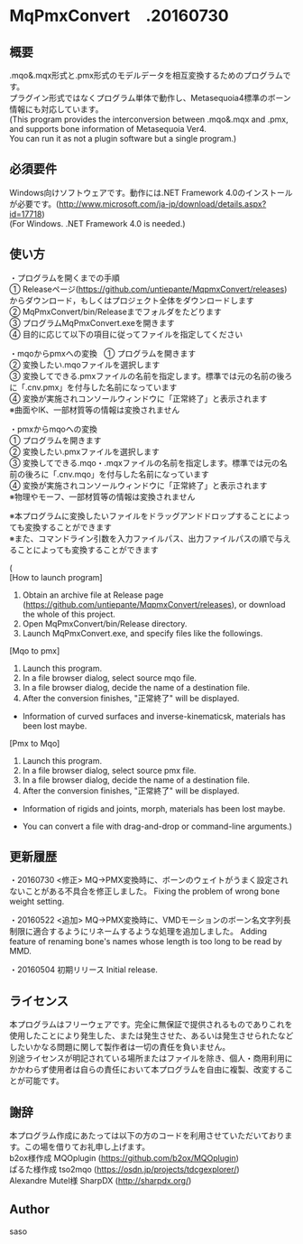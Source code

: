 MqPmxConvert　.20160730
====

## 概要
.mqo&.mqx形式と.pmx形式のモデルデータを相互変換するためのプログラムです。  
プラグイン形式ではなくプログラム単体で動作し、Metasequoia4標準のボーン情報にも対応しています。  
(This program provides the interconversion between .mqo&.mqx and .pmx, and supports bone information of Metasequoia Ver4.  
 You can run it as not a plugin software but a single program.)  

## 必須要件
Windows向けソフトウェアです。動作には.NET Framework 4.0のインストールが必要です。(http://www.microsoft.com/ja-jp/download/details.aspx?id=17718)  
(For Windows. .NET Framework 4.0 is needed.)    

## 使い方
・プログラムを開くまでの手順   
① Releaseページ(https://github.com/untiepante/MqpmxConvert/releases)からダウンロード，もしくはプロジェクト全体をダウンロードします   
② MqPmxConvert/bin/Releaseまでフォルダをたどります   
③ プログラムMqPmxConvert.exeを開きます   
④ 目的に応じて以下の項目に従ってファイルを指定してください   

・mqoからpmxへの変換  
① プログラムを開きます  
② 変換したい.mqoファイルを選択します  
③ 変換してできる.pmxファイルの名前を指定します。標準では元の名前の後ろに「.cnv.pmx」を付与した名前になっています   
④ 変換が実施されコンソールウィンドウに「正常終了」と表示されます  
※曲面やIK、一部材質等の情報は変換されません  
  
・pmxからmqoへの変換  
① プログラムを開きます  
② 変換したい.pmxファイルを選択します  
③ 変換してできる.mqo・.mqxファイルの名前を指定します。標準では元の名前の後ろに「.cnv.mqo」を付与した名前になっています  
④ 変換が実施されコンソールウィンドウに「正常終了」と表示されます  
※物理やモーフ、一部材質等の情報は変換されません  
  
※本プログラムに変換したいファイルをドラッグアンドドロップすることによっても変換することができます  
※また、コマンドライン引数を入力ファイルパス、出力ファイルパスの順で与えることによっても変換することができます  
  
(  
[How to launch program]
 1. Obtain an archive file at Release page (https://github.com/untiepante/MqpmxConvert/releases), or download the whole of this project.   
 2. Open MqPmxConvert/bin/Release directory.   
 3. Launch MqPmxConvert.exe, and specify files like the followings.   

[Mqo to pmx]
 1. Launch this program.  
 2. In a file browser dialog, select source mqo file.  
 3. In a file browser dialog, decide the name of a destination file.  
 4. After the conversion finishes, "正常終了" will be displayed.  
  * Information of curved surfaces and inverse-kinematicsk, materials has been lost maybe.  

[Pmx to Mqo]
 1. Launch this program.  
 2. In a file browser dialog, select source pmx file.  
 3. In a file browser dialog, decide the name of a destination file.  
 4. After the conversion finishes, "正常終了" will be displayed.
  * Information of rigids and joints, morph, materials has been lost maybe.

* You can convert a file with drag-and-drop or command-line arguments.)

## 更新履歴

・20160730
<修正>
MQ->PMX変換時に、ボーンのウェイトがうまく設定されないことがある不具合を修正しました。
Fixing the problem of wrong bone weight setting.

・20160522
<追加>
MQ->PMX変換時に、VMDモーションのボーン名文字列長制限に適合するようにリネームするような処理を追加しました。
Adding feature of renaming bone's names whose length is too long to be read by MMD.

・20160504
初期リリース
Initial release.

## ライセンス
本プログラムはフリーウェアです。完全に無保証で提供されるものでありこれを使用したことにより発生した、または発生させた、あるいは発生させられたなどしたいかなる問題に関して製作者は一切の責任を負いません。  
別途ライセンスが明記されている場所またはファイルを除き、個人・商用利用にかかわらず使用者は自らの責任において本プログラムを自由に複製、改変することが可能です。  

## 謝辞
本プログラム作成にあたっては以下の方のコードを利用させていただいております。この場を借りてお礼申し上げます。  
b2ox様作成 MQOplugin (https://github.com/b2ox/MQOplugin)  
ぱるた様作成 tso2mqo (https://osdn.jp/projects/tdcgexplorer/)  
Alexandre Mutel様 SharpDX (http://sharpdx.org/)  

## Author
saso
